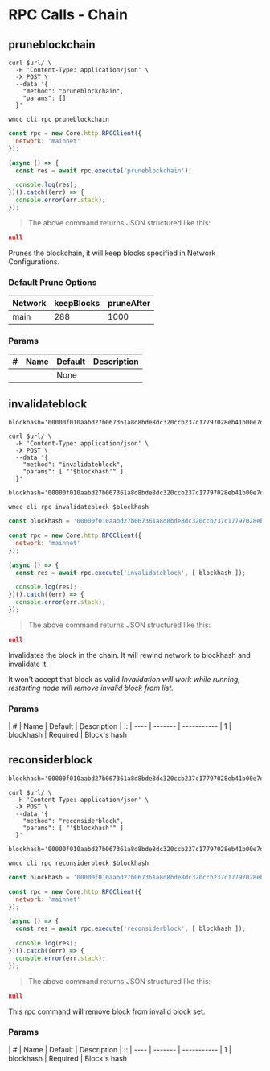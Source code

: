 # RPC Calls - Chain

## pruneblockchain

```shell--cURL
curl $url/ \
  -H 'Content-Type: application/json' \
  -X POST \
  --data '{
    "method": "pruneblockchain",
    "params": []
  }'
```

```shell--CLI
wmcc cli rpc pruneblockchain
```

```javascript
const rpc = new Core.http.RPCClient({
  network: 'mainnet'
});

(async () => {
  const res = await rpc.execute('pruneblockchain');

  console.log(res);
})().catch((err) => {
  console.error(err.stack);
});
```

> The above command returns JSON structured like this:

```json
null
```

Prunes the blockchain, it will keep blocks specified in Network Configurations.

### Default Prune Options

Network | keepBlocks | pruneAfter
------- | ---------- | ----------
main | 288 | 1000

### Params

| \# | Name | Default | Description
| -- | ---- | ------- | -----------
| | | None

## invalidateblock

```shell--cURL
blockhash='00000f010aabd27b067361a8d8bde8dc320ccb237c17797028eb41b00e7dca38';

curl $url/ \
  -H 'Content-Type: application/json' \
  -X POST \
  --data '{
    "method": "invalidateblock",
    "params": [ "'$blockhash'" ]
  }'
```

```shell--CLI
blockhash='00000f010aabd27b067361a8d8bde8dc320ccb237c17797028eb41b00e7dca38';

wmcc cli rpc invalidateblock $blockhash
```

```javascript
const blockhash = '00000f010aabd27b067361a8d8bde8dc320ccb237c17797028eb41b00e7dca38';

const rpc = new Core.http.RPCClient({
  network: 'mainnet'
});

(async () => {
  const res = await rpc.execute('invalidateblock', [ blockhash ]);

  console.log(res);
})().catch((err) => {
  console.error(err.stack);
});
```

> The above command returns JSON structured like this:

```json
null
```

Invalidates the block in the chain. It will rewind network to blockhash and invalidate it.

It won't accept that block as valid *Invalidation will work while running, restarting node will remove invalid block from list.*

### Params

| \# | Name | Default | Description
| :: | ---- | ------- | -----------
| 1 | blockhash | Required | Block's hash

## reconsiderblock

```shell--cURL
blockhash='00000f010aabd27b067361a8d8bde8dc320ccb237c17797028eb41b00e7dca38';

curl $url/ \
  -H 'Content-Type: application/json' \
  -X POST \
  --data '{
    "method": "reconsiderblock",
    "params": [ "'$blockhash'" ]
  }'
```

```shell--CLI
blockhash='00000f010aabd27b067361a8d8bde8dc320ccb237c17797028eb41b00e7dca38';

wmcc cli rpc reconsiderblock $blockhash
```

```javascript
const blockhash = '00000f010aabd27b067361a8d8bde8dc320ccb237c17797028eb41b00e7dca38';

const rpc = new Core.http.RPCClient({
  network: 'mainnet'
});

(async () => {
  const res = await rpc.execute('reconsiderblock', [ blockhash ]);

  console.log(res);
})().catch((err) => {
  console.error(err.stack);
});
```

> The above command returns JSON structured like this:

```json
null
```

This rpc command will remove block from invalid block set.

### Params

| \# | Name | Default | Description
| :: | ---- | ------- | -----------
| 1 | blockhash | Required | Block's hash
